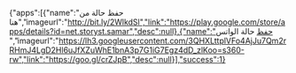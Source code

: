 
{"apps":[{"name":"حفظ حالة من هنا","imageurl":"http://bit.ly/2WlkdSl","link":"https://play.google.com/store/apps/details?id=net.storyst.samar","desc":null},{"name":"حفظ حالة الواتس ","imageurl":"https://lh3.googleusercontent.com/3QHXLttplVFo4AjJu7Qm2rRHmJ4LgD2Hl6uJfXZuWhE1bnA3p7G1iG7Egz4dD_zlKoo=s360-rw","link":"https://goo.gl/crZJpB","desc":null}],"success":1}
